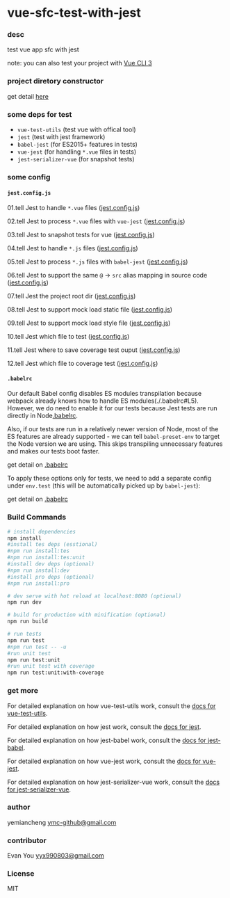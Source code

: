 # vue-sfc-test-with-jest

### desc

test vue app sfc with jest

note: you can also test your project with [Vue CLI 3](https://cli.vuejs.org/)

### project diretory constructor

get detail [here](./note/dir-construtor.md)

### some deps for test

- `vue-test-utils` (test vue with offical tool)
- `jest` (test with jest framework)
- `babel-jest` (for ES2015+ features in tests)
- `vue-jest` (for handling `*.vue` files in tests)
- `jest-serializer-vue` (for snapshot tests)

### some config

#### `jest.config.js`

01.tell Jest to handle `*.vue` files ([jest.config.js](./test/unit/jest.config.js#L7))

02.tell Jest to process `*.vue` files with `vue-jest` ([jest.config.js](./test/unit/jest.config.js#L22))

03.tell Jest to snapshot tests for vue ([jest.config.js](./test/unit/jest.config.js#L26))

04.tell Jest to handle `*.js` files ([jest.config.js](./test/unit/jest.config.js#L6))

05.tell Jest to process `*.js` files with `babel-jest` ([jest.config.js](./test/unit/jest.config.js#L20))

06.tell Jest to support the same `@` -> `src` alias mapping in source code ([jest.config.js](./test/unit/jest.config.js#L12))

07.tell Jest the project root dir ([jest.config.js](./test/unit/jest.config.js#L4))

08.tell Jest to support mock load static file ([jest.config.js](.t/est/unit/jest.config.js#L14))

09.tell Jest to support mock load style file ([jest.config.js](.t/est/unit/jest.config.js#L16))

10.tell Jest  which file to test ([jest.config.js](./test/unit/jest.config.js#L29-#34))

11.tell Jest where to save coverage test ouput ([jest.config.js](.t/est/unit/jest.config.js#L36))

12.tell Jest which file to coverage test ([jest.config.js](./test/unit/jest.config.js#L38-#L43))



#### `.babelrc`

Our default Babel config disables ES modules transpilation because webpack already knows how to handle ES modules(./.babelrc#L5). However, we do need to enable it for our tests because Jest tests are run directly in Node[.babelrc](./.babelrc#L13-#L20).

Also, if our tests are run in a relatively newer version of Node, most of the ES features are already supported - we can tell `babel-preset-env` to target the Node version we are using. This skips transpiling unnecessary features and makes our tests boot faster.

get detail on [.babelrc](./.babelrc#L17)

To apply these options only for tests, we need to add a separate config under `env.test` (this will be automatically picked up by `babel-jest`):

get detail on [.babelrc](./.babelrc#L11)


### Build Commands

``` bash
# install dependencies
npm install
#install tes deps (esstional)
#npm run install:tes
#npm run install:tes:unit
#install dev deps (optional)
#npm run install:dev
#install pro deps (optional)
#npm run install:pro

# dev serve with hot reload at localhost:8080 (optional)
npm run dev

# build for production with minification (optional)
npm run build

# run tests
npm run test 
#npm run test -- -u
#run unit test
npm run test:unit
#run unit test with coverage
npm run test:unit:with-coverage
```

### get more

For detailed explanation on how vue-test-utils work, consult the [docs for vue-test-utils](https://vue-test-utils.vuejs.org/guides/#testing-single-file-components-with-jest).

For detailed explanation on how jest work, consult the [docs for jest]().

For detailed explanation on how jest-babel work, consult the [docs for jest-babel]().

For detailed explanation on how vue-jest work, consult the [docs for vue-jest]().

For detailed explanation on how jest-serializer-vue work, consult the [docs for jest-serializer-vue]().


### author

yemiancheng <ymc-github@gmail.com>

### contributor

Evan You <yyx990803@gmail.com>

### License

MIT